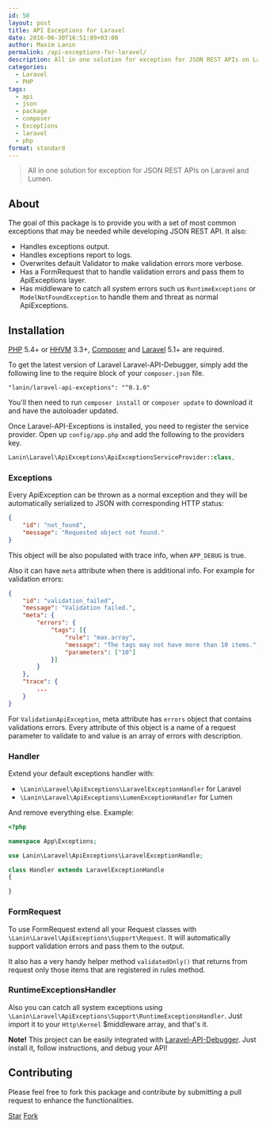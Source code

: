 ```yaml
---
id: 50
layout: post
title: API Exceptions for Laravel
date: 2016-06-30T16:51:09+03:00
author: Maxim Lanin
permalink: /api-exceptions-for-laravel/
description: All in one solution for exception for JSON REST APIs on Laravel and Lumen.
categories:
  - Laravel
  - PHP
tags:
  - api
  - json
  - package
  - composer
  - Exceptions
  - laravel
  - php
format: standard
---
```

> All in one solution for exception for JSON REST APIs on Laravel and Lumen.

## About

The goal of this package is to provide you with a set of most common exceptions that may be needed while developing JSON REST API. It also:

* Handles exceptions output.
* Handles exceptions report to logs.
* Overwrites default Validator to make validation errors more verbose.
* Has a FormRequest that to handle validation errors and pass them to ApiExceptions layer.
* Has middleware to catch all system errors such us `RuntimeExceptions` or `ModelNotFoundException` to handle them and threat as normal ApiExceptions.

<!-- more -->

## Installation

[PHP](https://php.net) 5.4+ or [HHVM](http://hhvm.com) 3.3+, [Composer](https://getcomposer.org) and [Laravel](http://laravel.com) 5.1+ are required.

To get the latest version of Laravel Laravel-API-Debugger, simply add the following line to the require block of your `composer.json` file.

```
"lanin/laravel-api-exceptions": "^0.1.0"
```

You'll then need to run `composer install` or `composer update` to download it and have the autoloader updated.

Once Laravel-API-Exceptions is installed, you need to register the service provider. Open up `config/app.php` and add the following to the providers key.

```php
Lanin\Laravel\ApiExceptions\ApiExceptionsServiceProvider::class,
```

### Exceptions

Every ApiException can be thrown as a normal exception and they will be automatically serialized to JSON with corresponding HTTP status:

```json
{
    "id": "not_found",
    "message": "Requested object not found."
}
```

This object will be also populated with trace info, when `APP_DEBUG` is true.

Also it can have `meta` attribute when there is additional info. For example for validation errors:
```json
{
	"id": "validation_failed",
	"message": "Validation failed.",
	"meta": {
		"errors": {
			"tags": [{
				"rule": "max.array",
				"message": "The tags may not have more than 10 items.",
				"parameters": ["10"]
			}]
		}
	},
	"trace": {
	    ...
    }
}
```

For `ValidationApiException`, meta attribute has `errors` object that contains validations errors.
Every attribute of this object is a name of a request parameter to validate to and value is an array of errors with description.

### Handler

Extend your default exceptions handler with:

* `\Lanin\Laravel\ApiExceptions\LaravelExceptionHandler` for Laravel
* `\Lanin\Laravel\ApiExceptions\LumenExceptionHandler` for Lumen

And remove everything else. Example:

```php
<?php

namespace App\Exceptions;

use Lanin\Laravel\ApiExceptions\LaravelExceptionHandle;

class Handler extends LaravelExceptionHandle
{

}
```

### FormRequest

To use FormRequest extend all your Request classes with `\Lanin\Laravel\ApiExceptions\Support\Request`.
It will automatically support validation errors and pass them to the output.

It also has a very handy helper method `validatedOnly()` that returns from request only those items that are registered in rules method.

### RuntimeExceptionsHandler

Also you can catch all system exceptions using `\Lanin\Laravel\ApiExceptions\Support\RuntimeExceptionsHandler`.
Just import it to your `Http\Kernel` $middleware array, and that's it.

**Note!** This project can be easily integrated with [Laravel-API-Debugger](https://github.com/mlanin/laravel-api-debugger). Just install it, follow instructions, and debug your API!

## Contributing

Please feel free to fork this package and contribute by submitting a pull request to enhance the functionalities.

<a class="github-button" href="https://github.com/mlanin/laravel-api-exceptions" data-icon="octicon-star" data-count-href="/mlanin/laravel-api-exceptions/stargazers" data-count-api="/repos/mlanin/laravel-api-exceptions#stargazers_count" data-count-aria-label="# stargazers on GitHub" aria-label="Star mlanin/laravel-api-exceptions on GitHub">Star</a> <a class="github-button" href="https://github.com/mlanin/laravel-api-exceptions/fork" data-icon="octicon-repo-forked" data-count-href="/mlanin/laravel-api-exceptions/network" data-count-api="/repos/mlanin/laravel-api-exceptions#forks_count" data-count-aria-label="# forks on GitHub" aria-label="Fork mlanin/laravel-api-exceptions on GitHub">Fork</a>
